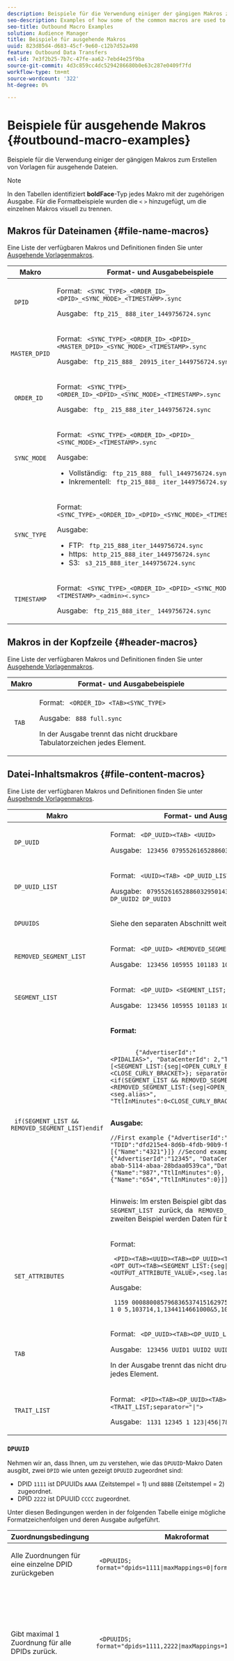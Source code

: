 ```yaml
---
description: Beispiele für die Verwendung einiger der gängigen Makros zum Erstellen von Vorlagen für ausgehende Dateien.
seo-description: Examples of how some of the common macros are used to create outbound file templates.
seo-title: Outbound Macro Examples
solution: Audience Manager
title: Beispiele für ausgehende Makros
uuid: 823d85d4-d683-45cf-9e60-c12b7d52a498
feature: Outbound Data Transfers
exl-id: 7e3f2b25-7b7c-47fe-aa62-7ebd4e25f9ba
source-git-commit: 4d3c859cc4dc5294286680b0e63c287e0409f7fd
workflow-type: tm+mt
source-wordcount: '322'
ht-degree: 0%

---
```


# Beispiele für ausgehende Makros {#outbound-macro-examples}

Beispiele für die Verwendung einiger der gängigen Makros zum Erstellen von Vorlagen für ausgehende Dateien.

>[!NOTE]
>
>In den Tabellen identifiziert **boldFace**-Typ jedes Makro mit der zugehörigen Ausgabe. Für die Formatbeispiele wurden die `<` `>` hinzugefügt, um die einzelnen Makros visuell zu trennen.

## Makros für Dateinamen {#file-name-macros}

Eine Liste der verfügbaren Makros und Definitionen finden Sie unter [Ausgehende Vorlagenmakros](../../../integration/receiving-audience-data/batch-outbound-transfers/outbound-template-macros.md).

<table id="table_B5073597219B470298EE614902DACAE8"> 
 <thead> 
  <tr> 
   <th colname="col1" class="entry"> Makro </th> 
   <th colname="col2" class="entry"> Format- und Ausgabebeispiele </th> 
  </tr> 
 </thead>
 <tbody> 
  <tr> 
   <td colname="col1"> <p> <code> DPID </code> </p> </td> 
   <td colname="col2"> <p>Format: <code> &lt;SYNC_TYPE&gt;_&lt;ORDER_ID&gt;_ &lt;DPID&gt;_&lt;SYNC_MODE&gt;_&lt;TIMESTAMP&gt;.sync </code> </p> <p>Ausgabe: <code> ftp_215_ 888_iter_1449756724.sync </code> </p> </td> 
  </tr> 
  <tr> 
   <td colname="col1"> <p> <code> MASTER_DPID </code> </p> </td> 
   <td colname="col2"> <p>Format: <code> &lt;SYNC_TYPE&gt;_&lt;ORDER_ID&gt;_&lt;DPID&gt;_ &lt;MASTER_DPID&gt;_&lt;SYNC_MODE&gt;_&lt;TIMESTAMP&gt;.sync </code> </p> <p>Ausgabe: <code> ftp_215_888_ 20915_iter_1449756724.sync </code> </p> </td> 
  </tr> 
  <tr> 
   <td colname="col1"> <p> <code> ORDER_ID </code> </p> </td> 
   <td colname="col2"> <p>Format: <code> &lt;SYNC_TYPE&gt;_ &lt;ORDER_ID&gt;_&lt;DPID&gt;_&lt;SYNC_MODE&gt;_&lt;TIMESTAMP&gt;.sync </code> </p> <p>Ausgabe: <code> ftp_ 215_888_iter_1449756724.sync </code> </p> </td> 
  </tr> 
  <tr> 
   <td colname="col1"> <p> <code> SYNC_MODE </code> </p> </td> 
   <td colname="col2"> <p>Format: <code> &lt;SYNC_TYPE&gt;_&lt;ORDER_ID&gt;_&lt;DPID&gt;_ &lt;SYNC_MODE&gt;_&lt;TIMESTAMP&gt;.sync </code> </p> <p>Ausgabe: </p> <p> 
     <ul id="ul_F63D7B78AF1246639D6ED85C1621B17C"> 
      <li id="li_4D0D7B4D047345FE861FCBA2BD0408ED">Vollständig: <code> ftp_215_888_ full_1449756724.sync </code> </li> 
      <li id="li_23F4D1F6B2784E599EDA29AA457327E6">Inkrementell: <code> ftp_215_888_ iter_1449756724.sync </code> </li> 
     </ul> </p> </td> 
  </tr> 
  <tr> 
   <td colname="col1"> <p> <code> SYNC_TYPE </code> </p> </td> 
   <td colname="col2"> <p>Format: <code> &lt;SYNC_TYPE&gt;_&lt;ORDER_ID&gt;_&lt;DPID&gt;_&lt;SYNC_MODE&gt;_&lt;TIMESTAMP&gt;.sync </code> </p> <p>Ausgabe: </p> <p> 
     <ul id="ul_11B14E740E40474F8302BDB809C428FE"> 
      <li id="li_54A3EAA468B44AC8B2528F855E03D04B">FTP: <code> ftp_215_888_iter_1449756724.sync </code> </li> 
      <li id="li_93468C56B661463CA7F62B1F5D3A53FF">https: <code> http_215_888_iter_1449756724.sync </code> </li> 
      <li id="li_8A204C7BEDBC41C096FE953B5F827DEC">S3: <code> s3_215_888_iter_1449756724.sync </code> </li> 
     </ul> </p> </td> 
  </tr> 
  <tr> 
   <td colname="col1"> <p> <code> TIMESTAMP </code> </p> </td> 
   <td colname="col2"> <p>Format: <code> &lt;SYNC_TYPE&gt;_&lt;ORDER_ID&gt;_&lt;DPID&gt;_&lt;SYNC_MODE&gt;_ &lt;TIMESTAMP&gt;_&lt;admin&gt;&lt;.sync&gt; </code> </p> <p>Ausgabe: <code> ftp_215_888_iter_ 1449756724.sync </code> </p> </td> 
  </tr> 
 </tbody> 
</table>

## Makros in der Kopfzeile {#header-macros}

Eine Liste der verfügbaren Makros und Definitionen finden Sie unter [Ausgehende Vorlagenmakros](../../../integration/receiving-audience-data/batch-outbound-transfers/outbound-template-macros.md).

<table id="table_ABC31B3D660D47969E111EBC734D5BBC"> 
 <thead> 
  <tr> 
   <th colname="col1" class="entry"> Makro </th> 
   <th colname="col2" class="entry"> Format- und Ausgabebeispiele </th> 
  </tr> 
 </thead>
 <tbody> 
  <tr> 
   <td colname="col1"> <p> <code> TAB </code> </p> </td> 
   <td colname="col2"> <p>Format: <code> &lt;ORDER_ID&gt; &lt;TAB&gt;&lt;SYNC_TYPE&gt; </code> </p> <p>Ausgabe: <code> 888 full.sync </code> </p> <p>In der Ausgabe trennt das nicht druckbare Tabulatorzeichen jedes Element. </p> </td>
  </tr>
 </tbody>
</table>

## Datei-Inhaltsmakros {#file-content-macros}

Eine Liste der verfügbaren Makros und Definitionen finden Sie unter [Ausgehende Vorlagenmakros](../../../integration/receiving-audience-data/batch-outbound-transfers/outbound-template-macros.md).

<table id="table_408C6DD2B9D54550B003EAC93562E64F"> 
 <thead> 
  <tr> 
   <th colname="col1" class="entry"> Makro </th> 
   <th colname="col2" class="entry"> Format- und Ausgabebeispiele </th> 
  </tr> 
 </thead>
 <tbody> 
  <tr> 
   <td colname="col1"> <p> <code> DP_UUID </code> </p> </td> 
   <td colname="col2"> <p>Format: <code> &lt;DP_UUID&gt;&lt;TAB&gt; &lt;UUID&gt; </code> </p> <p>Ausgabe: <code> 123456 07955261652886032950143702505894272138 </code> </p> </td> 
  </tr> 
  <tr> 
   <td colname="col1"> <p> <code> DP_UUID_LIST </code> </p> </td> 
   <td colname="col2"> <p>Format: <code> &lt;UUID&gt;&lt;TAB&gt; &lt;DP_UUID_LIST;separator=TAB&gt; </code> </p> <p>Ausgabe: <code> 07955261652886032950143702505894272138 DP_UUID1 DP_UUID2 DP_UUID3 </code> </p> </td> 
  </tr> 
  <tr> 
   <td colname="col1"> <p> <code> DPUUIDS </code> </p> </td> 
   <td colname="col2"> <p>Siehe den separaten Abschnitt weiter unten. </p> </td> 
  </tr> 
  <tr> 
   <td colname="col1"> <p> <code> REMOVED_SEGMENT_LIST </code> </p> </td> 
   <td colname="col2"> <p>Format: <code> &lt;DP_UUID&gt; &lt;REMOVED_SEGMENT_LIST;separator=" "&gt; </code> </p> <p>Ausgabe: <code> 123456 105955 101183 101180 101179 </code> </p> </td> 
  </tr> 
  <tr> 
   <td colname="col1"> <p> <code> SEGMENT_LIST </code> </p> </td> 
   <td colname="col2"> <p>Format: <code> &lt;DP_UUID&gt; &lt;SEGMENT_LIST;separator=" "&gt; </code> </p> <p>Ausgabe: <code> 123456 105955 101183 101180 101179 </code> </p> </td> 
  </tr> 
  <tr> 
   <td colname="col1"> <p> <code> if(SEGMENT_LIST &amp;&amp; REMOVED_SEGMENT_LIST)endif </code> </p> </td> 
   <td colname="col2"> <p><b>Format:</b> </p> <p> 
     <code>
       {"AdvertiserId":"&lt;PIDALIAS&gt;",&nbsp;"DataCenterId":&nbsp;2,"TDID":"&lt;DP_UUID&gt;", "Data":[&lt;SEGMENT_LIST:{seg|&lt;OPEN_CURLY_BRACKET&gt;"Name":"&lt;seg.alias&gt;"&lt;CLOSE_CURLY_BRACKET&gt;}; separator=","&gt;&lt;if(SEGMENT_LIST&nbsp;&amp;&amp;&nbsp;REMOVED_SEGMENT_LIST)&gt;&lt;COMMA&gt;&lt;endif&gt; &lt;REMOVED_SEGMENT_LIST:{seg|&lt;OPEN_CURLY_BRACKET&gt;"Name":"&lt;seg.alias&gt;", "TtlInMinutes":0&lt;CLOSE_CURLY_BRACKET&gt;};&nbsp;separator=","&gt;]}
     </code></p><p><b>Ausgabe:</b></p> <p>
     <code>//First&nbsp;example {"AdvertiserId":"12345",&nbsp;"DataCenterId":&nbsp;2, "TDID":"dfd215e4-8d6b-4fdb-90b9-fab4456f2c9d","Data":[{"Name":"4321"}]} //Second&nbsp;example {"AdvertiserId":"12345",&nbsp;"DataCenterId":&nbsp;2,"TDID":"9099e8fe-abab-5114-abaa-28bdaa0539ca","Data":[{"Name":"4321"},{"Name":"987","TtlInMinutes":0}, {"Name":"654","TtlInMinutes":0}]} 
     </code></p> <p> <p>Hinweis: Im ersten Beispiel gibt das Makro nur Daten für <code> SEGMENT_LIST </code> zurück, da <code> REMOVED_SEGMENT_LIST </code> leer ist. Im zweiten Beispiel werden Daten für beide Makros zurückgegeben. </p> </p> </td> 
  </tr> 
  <tr> 
   <td colname="col1"> <p> <code> SET_ATTRIBUTES </code> </p> </td> 
   <td colname="col2"> <p>Format: </p> <p> <code> &lt;PID&gt;&lt;TAB&gt;&lt;UUID&gt;&lt;TAB&gt;&lt;DP_UUID&gt;&lt;TAB&gt; &lt;SET_ATTRIBUTES&gt;&lt;TAB&gt;&lt;OPT_OUT&gt;&lt;TAB&gt;&lt;SEGMENT_LIST:{seg|&lt;seg.type&gt;,&lt;seg.alias&gt;,&lt;OUTPUT_ATTRIBUTE_VALUE&gt;,&lt;seg.lastUpdateTime&gt;&amp;}&gt; </code> </p> <p>Ausgabe: </p> <p> <code> 1159 00088008579683653741516297509717335000 17t0aj01b120hp 1 0 5,103714,1,1344114661000&amp;5,103713,1,1343250661000 </code> </p> </td> 
  </tr> 
  <tr> 
   <td colname="col1"> <p> <code> TAB </code> </p> </td> 
   <td colname="col2"> <p>Format: <code> &lt;DP_UUID&gt;&lt;TAB&gt;&lt;DP_UUID_LIST;separator=TAB&gt; </code> </p> <p>Ausgabe: <code> 123456 UUID1 UUID2 UUID3 </code> </p> <p>In der Ausgabe trennt das nicht druckbare Tabulatorzeichen jedes Element. </p> </td> 
  </tr>
  <tr>
   <td colname="col1"> <p> <code> TRAIT_LIST </code> </p> </td> 
   <td colname="col2"> <p>Format: <code> &lt;PID&gt;&lt;TAB&gt;&lt;DP_UUID&gt;&lt;TAB&gt;&lt;SET_ATTRIBUTES&gt;&lt;TAB&gt; &lt;TRAIT_LIST;separator="|"&gt; </code> </p> <p>Ausgabe: <code> 1131 12345 1 123|456|789 </code> </p> </td> 
  </tr> 
 </tbody> 
</table>

### `DPUUID`

Nehmen wir an, dass Ihnen, um zu verstehen, wie das `DPUUID`-Makro Daten ausgibt, zwei `DPID` wie unten gezeigt `DPUUID` zugeordnet sind:

* DPID `1111` ist DPUUIDs `AAAA` (Zeitstempel = 1) und `BBBB` (Zeitstempel = 2) zugeordnet.
* DPID `2222` ist DPUUID `CCCC` zugeordnet.

Unter diesen Bedingungen werden in der folgenden Tabelle einige mögliche Formatzeichenfolgen und deren Ausgabe aufgeführt.

<table id="table_6A6D94F994C1475BB09126BA0B815B1F"> 
 <thead> 
  <tr> 
   <th colname="col1" class="entry"> Zuordnungsbedingung </th> 
   <th colname="col2" class="entry"> Makroformat </th> 
   <th colname="col3" class="entry"> Ausgabe </th> 
  </tr> 
 </thead>
 <tbody> 
  <tr> 
   <td colname="col1"> <p>Alle Zuordnungen für eine einzelne DPID zurückgeben </p> </td> 
   <td colname="col2"> <p> <code> &lt;DPUUIDS; format="dpids=1111|maxMappings=0|format=json"&gt; </code> </p> </td> 
   <td colname="col3"> <p> <code> [["1111","AAAA"],["1111","BBBB"]] </code> </p> </td> 
  </tr> 
  <tr> 
   <td colname="col1"> <p>Gibt maximal 1 Zuordnung für alle DPIDs zurück. </p> </td> 
   <td colname="col2"> <p> <code> &lt;DPUUIDS; format="dpids=1111,2222|maxMappings=1|format=json"&gt; </code> </p> </td> 
   <td colname="col3"> <p> <code> [["1111","BBBB"],["2222","CCCC"]] </code> </p> <p>Bei DPID-<code> 1111 </code> wird das Makro nur deshalb DPUUID-<code> BBBB </code> zugeordnet, weil diese ID den größeren Zeitstempel hat. </p> </td> 
  </tr> 
  <tr> 
   <td colname="col1"> <p>Gibt maximal 2 Zuordnungen für eine einzelne DPID zurück. </p> </td> 
   <td colname="col2"> <p> <code> &lt;DPUUIDS; format="dpids=2222|maxMappings=2|format=json"&gt; </code> </p> </td> 
   <td colname="col3"> <p> <code> [["2222","CCCC"]] </code> </p> <p>Obwohl <code> maxMappings=2 </code>, gibt dieses Makro nur 1 DPID zur DPUUID-Zuordnung zurück, da die angegebene DPID nur eine DPUUID hat. </p> </td> 
  </tr> 
 </tbody> 
</table>

[Makros für ausgehende Vorlagen](../../../integration/receiving-audience-data/batch-outbound-transfers/outbound-template-macros.md)
